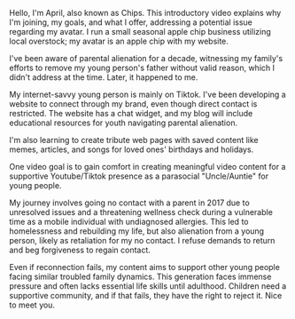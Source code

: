 Hello, I'm April, also known as Chips. This introductory video explains why I'm joining, my goals, and what I offer, addressing a potential issue regarding my avatar. I run a small seasonal apple chip business utilizing local overstock; my avatar is an apple chip with my website.

I've been aware of parental alienation for a decade, witnessing my family's efforts to remove my young person's father without valid reason, which I didn't address at the time. Later, it happened to me.

My internet-savvy young person is mainly on Tiktok. I've been developing a website to connect through my brand, even though direct contact is restricted. The website has a chat widget, and my blog will include educational resources for youth navigating parental alienation.

I'm also learning to create tribute web pages with saved content like memes, articles, and songs for loved ones' birthdays and holidays.

One video goal is to gain comfort in creating meaningful video content for a supportive Youtube/Tiktok presence as a parasocial "Uncle/Auntie" for young people.

My journey involves going no contact with a parent in 2017 due to unresolved issues and a threatening wellness check during a vulnerable time as a mobile individual with undiagnosed allergies. This led to homelessness and rebuilding my life, but also alienation from a young person, likely as retaliation for my no contact. I refuse demands to return and beg forgiveness to regain contact.

Even if reconnection fails, my content aims to support other young people facing similar troubled family dynamics. This generation faces immense pressure and often lacks essential life skills until adulthood. Children need a supportive community, and if that fails, they have the right to reject it. Nice to meet you.
